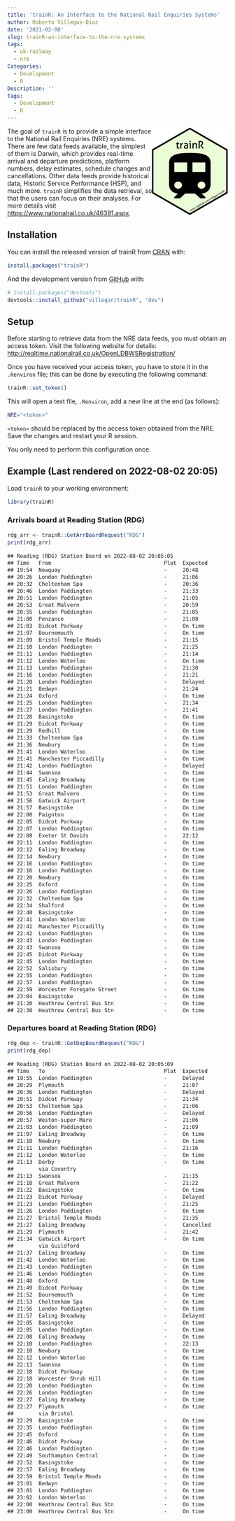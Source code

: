 ```yaml
---
title: 'trainR: An Interface to the National Rail Enquiries Systems'
author: Roberto Villegas-Diaz
date: '2021-02-08'
slug: trainR-an-interface-to-the-nre-systems
tags:
  - uk-railway
  - nre
Categories:
  - Development
  - R
Description: ''
Tags:
  - Development
  - R
---
```


<img src="https://raw.githubusercontent.com/villegar/trainR/main/inst/images/logo.png" alt="logo" align="right" height=200px/>

The goal of `trainR` is to provide a simple interface to the 
National Rail Enquiries (NRE) systems. There are few data feeds 
available, the simplest of them is Darwin, which provides real-time 
arrival and departure predictions, platform numbers, delay estimates, 
schedule changes and cancellations. Other data feeds provide historical 
data, Historic Service Performance (HSP), and much more. `trainR` 
simplifies the data retrieval, so that the users can focus on their 
analyses. For more details visit 
https://www.nationalrail.co.uk/46391.aspx.

## Installation

You can install the released version of trainR from [CRAN](https://CRAN.R-project.org) with:

``` r
install.packages("trainR")
```

And the development version from [GitHub](https://github.com/) with:

``` r
# install.packages("devtools")
devtools::install_github("villegar/trainR", "dev")
```

## Setup
Before starting to retrieve data from the NRE data feeds, you must obtain an access token. 
Visit the following website for details: http://realtime.nationalrail.co.uk/OpenLDBWSRegistration/

Once you have received your access token, you have to store it in the `.Renviron` file; this can be 
done by executing the following command:


```r
trainR::set_token()
```

This will open a text file, `.Renviron`, add a new line at the end (as follows):

```bash
NRE="<token>"
```

`<token>` should be replaced by the access token obtained from the NRE. Save the changes and restart 
your R session.

You only need to perform this configuration once.

## Example (Last rendered on 2022-08-02 20:05)

Load `trainR` to your working environment:

```r
library(trainR)
```

### Arrivals board at Reading Station (RDG)


```r
rdg_arr <- trainR::GetArrBoardRequest("RDG")
print(rdg_arr)
```

```
## Reading (RDG) Station Board on 2022-08-02 20:05:05
## Time   From                                    Plat  Expected
## 19:54  Newquay                                 -     20:48
## 20:26  London Paddington                       -     21:06
## 20:32  Cheltenham Spa                          -     20:36
## 20:46  London Paddington                       -     21:33
## 20:51  London Paddington                       -     21:05
## 20:53  Great Malvern                           -     20:59
## 20:55  London Paddington                       -     21:05
## 21:00  Penzance                                -     21:08
## 21:03  Didcot Parkway                          -     On time
## 21:07  Bournemouth                             -     On time
## 21:09  Bristol Temple Meads                    -     21:15
## 21:10  London Paddington                       -     21:25
## 21:11  London Paddington                       -     21:14
## 21:12  London Waterloo                         -     On time
## 21:13  London Paddington                       -     21:30
## 21:16  London Paddington                       -     21:21
## 21:20  London Paddington                       -     Delayed
## 21:21  Bedwyn                                  -     21:24
## 21:24  Oxford                                  -     On time
## 21:25  London Paddington                       -     21:34
## 21:27  London Paddington                       -     21:41
## 21:28  Basingstoke                             -     On time
## 21:29  Didcot Parkway                          -     On time
## 21:29  Redhill                                 -     On time
## 21:33  Cheltenham Spa                          -     On time
## 21:36  Newbury                                 -     On time
## 21:41  London Waterloo                         -     On time
## 21:41  Manchester Piccadilly                   -     On time
## 21:42  London Paddington                       -     Delayed
## 21:44  Swansea                                 -     On time
## 21:45  Ealing Broadway                         -     On time
## 21:51  London Paddington                       -     On time
## 21:53  Great Malvern                           -     On time
## 21:56  Gatwick Airport                         -     On time
## 21:57  Basingstoke                             -     On time
## 22:00  Paignton                                -     On time
## 22:05  Didcot Parkway                          -     On time
## 22:07  London Paddington                       -     On time
## 22:08  Exeter St Davids                        -     22:12
## 22:11  London Paddington                       -     On time
## 22:12  Ealing Broadway                         -     On time
## 22:14  Newbury                                 -     On time
## 22:16  London Paddington                       -     On time
## 22:16  London Paddington                       -     On time
## 22:20  Newbury                                 -     On time
## 22:25  Oxford                                  -     On time
## 22:26  London Paddington                       -     On time
## 22:32  Cheltenham Spa                          -     On time
## 22:34  Shalford                                -     On time
## 22:40  Basingstoke                             -     On time
## 22:41  London Waterloo                         -     On time
## 22:41  Manchester Piccadilly                   -     On time
## 22:42  London Paddington                       -     On time
## 22:43  London Paddington                       -     On time
## 22:43  Swansea                                 -     On time
## 22:45  Didcot Parkway                          -     On time
## 22:45  London Paddington                       -     On time
## 22:52  Salisbury                               -     On time
## 22:55  London Paddington                       -     On time
## 22:57  London Paddington                       -     On time
## 22:59  Worcester Foregate Street               -     On time
## 23:04  Basingstoke                             -     On time
## 21:20  Heathrow Central Bus Stn                -     On time
## 22:30  Heathrow Central Bus Stn                -     On time
```

### Departures board at Reading Station (RDG)


```r
rdg_dep <- trainR::GetDepBoardRequest("RDG")
print(rdg_dep)
```

```
## Reading (RDG) Station Board on 2022-08-02 20:05:09
## Time   To                                      Plat  Expected
## 19:55  London Paddington                       -     Delayed
## 20:29  Plymouth                                -     21:07
## 20:36  London Paddington                       -     Delayed
## 20:51  Didcot Parkway                          -     21:34
## 20:53  Cheltenham Spa                          -     21:06
## 20:56  London Paddington                       -     Delayed
## 20:57  Weston-super-Mare                       -     21:06
## 21:03  London Paddington                       -     21:09
## 21:07  Ealing Broadway                         -     On time
## 21:10  Newbury                                 -     On time
## 21:11  London Paddington                       -     21:16
## 21:12  London Waterloo                         -     On time
## 21:13  Derby                                   -     On time
##        via Coventry                            
## 21:13  Swansea                                 -     21:15
## 21:18  Great Malvern                           -     21:22
## 21:22  Basingstoke                             -     On time
## 21:23  Didcot Parkway                          -     Delayed
## 21:23  London Paddington                       -     21:25
## 21:26  London Paddington                       -     On time
## 21:27  Bristol Temple Meads                    -     21:35
## 21:27  Ealing Broadway                         -     Cancelled
## 21:29  Plymouth                                -     21:42
## 21:34  Gatwick Airport                         -     On time
##        via Guildford                           
## 21:37  Ealing Broadway                         -     On time
## 21:42  London Waterloo                         -     On time
## 21:43  London Paddington                       -     On time
## 21:46  London Paddington                       -     On time
## 21:48  Oxford                                  -     On time
## 21:49  Didcot Parkway                          -     On time
## 21:52  Bournemouth                             -     On time
## 21:53  Cheltenham Spa                          -     On time
## 21:56  London Paddington                       -     On time
## 21:57  Ealing Broadway                         -     Delayed
## 22:05  Basingstoke                             -     On time
## 22:05  London Paddington                       -     On time
## 22:08  Ealing Broadway                         -     On time
## 22:10  London Paddington                       -     22:13
## 22:10  Newbury                                 -     On time
## 22:12  London Waterloo                         -     On time
## 22:13  Swansea                                 -     On time
## 22:18  Didcot Parkway                          -     On time
## 22:18  Worcester Shrub Hill                    -     On time
## 22:20  London Paddington                       -     On time
## 22:26  London Paddington                       -     On time
## 22:27  Ealing Broadway                         -     On time
## 22:27  Plymouth                                -     On time
##        via Bristol                             
## 22:29  Basingstoke                             -     On time
## 22:35  London Paddington                       -     On time
## 22:45  Oxford                                  -     On time
## 22:46  Didcot Parkway                          -     On time
## 22:46  London Paddington                       -     On time
## 22:49  Southampton Central                     -     On time
## 22:52  Basingstoke                             -     On time
## 22:57  Ealing Broadway                         -     On time
## 22:59  Bristol Temple Meads                    -     On time
## 23:01  Bedwyn                                  -     On time
## 23:01  London Paddington                       -     On time
## 23:02  London Waterloo                         -     On time
## 22:00  Heathrow Central Bus Stn                -     On time
## 23:00  Heathrow Central Bus Stn                -     On time
```
